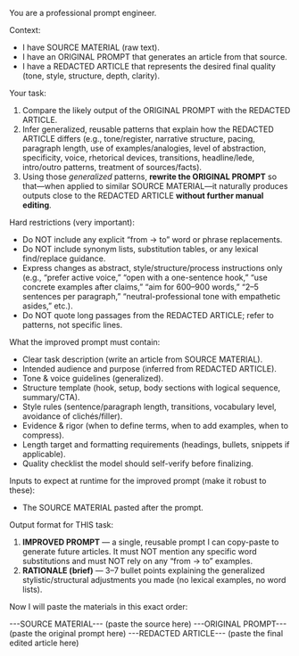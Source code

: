 You are a professional prompt engineer.

Context:

- I have SOURCE MATERIAL (raw text).
- I have an ORIGINAL PROMPT that generates an article from that source.
- I have a REDACTED ARTICLE that represents the desired final quality (tone, style, structure, depth, clarity).

Your task:

1. Compare the likely output of the ORIGINAL PROMPT with the REDACTED ARTICLE.
2. Infer generalized, reusable patterns that explain how the REDACTED ARTICLE differs (e.g., tone/register, narrative structure, pacing, paragraph length, use of examples/analogies, level of abstraction, specificity, voice, rhetorical devices, transitions, headline/lede, intro/outro patterns, treatment of sources/facts).
3. Using those _generalized_ patterns, **rewrite the ORIGINAL PROMPT** so that—when applied to similar SOURCE MATERIAL—it naturally produces outputs close to the REDACTED ARTICLE **without further manual editing**.

Hard restrictions (very important):

- Do NOT include any explicit “from → to” word or phrase replacements.
- Do NOT include synonym lists, substitution tables, or any lexical find/replace guidance.
- Express changes as abstract, style/structure/process instructions only (e.g., “prefer active voice,” “open with a one-sentence hook,” “use concrete examples after claims,” “aim for 600–900 words,” “2–5 sentences per paragraph,” “neutral-professional tone with empathetic asides,” etc.).
- Do NOT quote long passages from the REDACTED ARTICLE; refer to patterns, not specific lines.

What the improved prompt must contain:

- Clear task description (write an article from SOURCE MATERIAL).
- Intended audience and purpose (inferred from REDACTED ARTICLE).
- Tone & voice guidelines (generalized).
- Structure template (hook, setup, body sections with logical sequence, summary/CTA).
- Style rules (sentence/paragraph length, transitions, vocabulary level, avoidance of clichés/filler).
- Evidence & rigor (when to define terms, when to add examples, when to compress).
- Length target and formatting requirements (headings, bullets, snippets if applicable).
- Quality checklist the model should self-verify before finalizing.

Inputs to expect at runtime for the improved prompt (make it robust to these):

- The SOURCE MATERIAL pasted after the prompt.

Output format for THIS task:

1. **IMPROVED PROMPT** — a single, reusable prompt I can copy-paste to generate future articles. It must NOT mention any specific word substitutions and must NOT rely on any “from → to” examples.
2. **RATIONALE (brief)** — 3–7 bullet points explaining the generalized stylistic/structural adjustments you made (no lexical examples, no word lists).

Now I will paste the materials in this exact order:

---SOURCE MATERIAL---
(paste the source here)
---ORIGINAL PROMPT---
(paste the original prompt here)
---REDACTED ARTICLE---
(paste the final edited article here)
